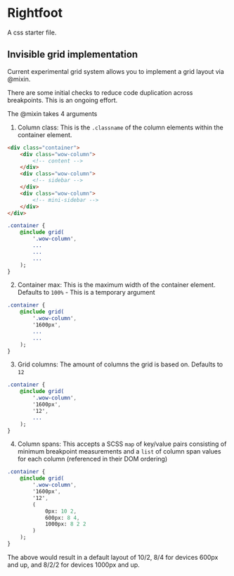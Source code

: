 # Rightfoot

A css starter file.

## Invisible grid implementation

Current experimental grid system allows you to implement a grid layout via @mixin.

There are some initial checks to reduce code duplication across breakpoints. This is an ongoing effort.

The @mixin takes 4 arguments

1. Column class: This is the `.classname` of the column elements within the container element.
```html
<div class="container">
	<div class="wow-column">
		<!-- content -->
	</div>
	<div class="wow-column">
		<!-- sidebar -->
	</div>
	<div class="wow-column">
		<!-- mini-sidebar -->
	</div>
</div>
```

```sass
.container {
	@include grid(
		'.wow-column',
		...
		...
		...
	);
}
```

2. Container max: This is the maximum width of the container element. Defaults to `100%` - This is a temporary argument
```sass
.container {
	@include grid(
		'.wow-column',
		'1600px',
		...
		...
	);
}
```

3. Grid columns: The amount of columns the grid is based on. Defaults to `12`
```sass
.container {
	@include grid(
		'.wow-column',
		'1600px',
		'12',
		...
	);
}
```

4. Column spans: This accepts a SCSS `map` of key/value pairs consisting of minimum breakpoint measurements and a `list` of column span values for each column (referenced in their DOM ordering)
```sass
.container {
	@include grid(
		'.wow-column',
		'1600px',
		'12',
		(
			0px: 10 2,
			600px: 8 4,
			1000px: 8 2 2
		)
	);
}
```
The above would result in a default layout of 10/2, 8/4 for devices 600px and up, and 8/2/2 for devices 1000px and up.